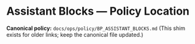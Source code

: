 <!-- status: stub; target: 150+ words -->
<!-- status: stub; target: 150+ words -->
<!-- status: stub; target: 150+ words -->
<!-- status: stub; target: 150+ words -->
<!-- status: stub; target: 150+ words -->
<!-- status: stub; target: 150+ words -->
# Assistant Blocks — Policy Location

**Canonical policy:** `docs/ops/policy/BP_ASSISTANT_BLOCKS.md`
(This shim exists for older links; keep the canonical file updated.)








